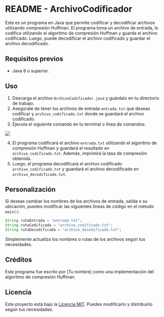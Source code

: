 # README - ArchivoCodificador

Este es un programa en Java que permite codificar y decodificar archivos utilizando compresión Huffman. El programa toma un archivo de entrada, lo codifica utilizando el algoritmo de compresión Huffman y guarda el archivo codificado. Luego, puede decodificar el archivo codificado y guardar el archivo decodificado.

## Requisitos previos
- Java 8 o superior.

## Uso

1. Descarga el archivo `ArchivoCodificador.java` y guárdalo en tu directorio de trabajo.
2. Asegúrate de tener los archivos de entrada `entrada.txt` que deseas codificar y `archivo_codificado.txt` donde se guardará el archivo codificado.
3. Ejecuta el siguiente comando en tu terminal o línea de comandos:

![](![image](https://github.com/Juanhoyos1997/Proyecto_Estructura/assets/112044220/78d87d95-4423-4d8b-b5fc-11c545ba1c0a)
)

4. El programa codificará el archivo `entrada.txt` utilizando el algoritmo de compresión Huffman y guardará el resultado en `archivo_codificado.txt`. Además, imprimirá la tasa de compresión obtenida.
5. Luego, el programa decodificará el archivo codificado `archivo_codificado.txt` y guardará el archivo decodificado en `archivo_decodificado.txt`.

## Personalización

Si deseas cambiar los nombres de los archivos de entrada, salida o su ubicación, puedes modificar las siguientes líneas de código en el método `main()`:

```java
String rutaEntrada = "entrada.txt";
String rutaCodificada = "archivo_codificado.txt";
String rutaDecodificada = "archivo_decodificado.txt";
```

Simplemente actualiza los nombres o rutas de los archivos según tus necesidades.

## Créditos

Este programa fue escrito por [Tu nombre] como una implementación del algoritmo de compresión Huffman.

## Licencia

Este proyecto está bajo la [Licencia MIT](https://opensource.org/licenses/MIT). Puedes modificarlo y distribuirlo según tus necesidades.
